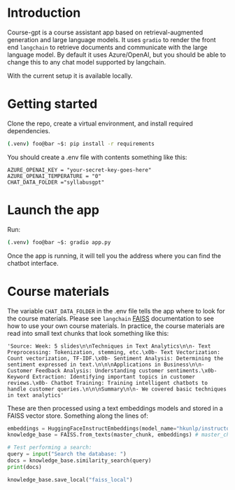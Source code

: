 # Introduction

Course-gpt is a course assistant app based on retrieval-augmented generation and large language models. It uses `gradio` to render the front end `langchain` to retrieve documents and communicate with the large language model. By default it uses Azure/OpenAI, but you should be able to change this to any chat model supported by langchain.

With the current setup it is available locally.

# Getting started

Clone the repo, create a virtual environment, and install required dependencies.

```bash
(.venv) foo@bar ~$: pip install -r requirements
```

You should create a .env file with contents something like this:

```
AZURE_OPENAI_KEY = "your-secret-key-goes-here"
AZURE_OPENAI_TEMPERATURE = "0"
CHAT_DATA_FOLDER ="syllabusgpt"
```

# Launch the app

Run:

```bash
(.venv) foo@bar ~$: gradio app.py
```

Once the app is running, it will tell you the address where you can find the chatbot interface.

# Course materials

The variable `CHAT_DATA_FOLDER` in the .env file tells the app where to look for the course materials. Please see `langchain` [FAISS](https://python.langchain.com/docs/integrations/vectorstores/faiss) documentation to see how to use your own course materials. In practice, the course materials are read into small text chunks that look something like this:

```
'Source: Week: 5 slides\n\nTechniques in Text Analytics\n\n- Text Preprocessing: Tokenization, stemming, etc.\x0b- Text Vectorization: Count vectorization, TF-IDF.\x0b- Sentiment Analysis: Determining the sentiment expressed in text.\n\n\nApplications in Business\n\n- Customer Feedback Analysis: Understanding customer sentiments.\x0b- Keyword Extraction: Identifying important topics in customer reviews.\x0b- Chatbot Training: Training intelligent chatbots to handle customer queries.\n\n\nSummary\n\n- We covered basic techniques in text analytics'
```

These are then processed using a text embeddings models and stored in a FAISS vector store. Something along the lines of:

```python
embeddings = HuggingFaceInstructEmbeddings(model_name="hkunlp/instructor-xl")
knowledge_base = FAISS.from_texts(master_chunk, embeddings) # master_chunk is a list of strings

# Test performing a search:
query = input("Search the database: ")
docs = knowledge_base.similarity_search(query)
print(docs)

knowledge_base.save_local("faiss_local")
```